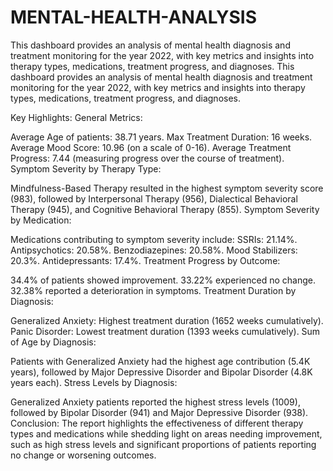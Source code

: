 # MENTAL-HEALTH-ANALYSIS
This dashboard provides an analysis of mental health diagnosis and treatment monitoring for the year 2022, with key metrics and insights into therapy types, medications, treatment progress, and diagnoses.
This dashboard provides an analysis of mental health diagnosis and treatment monitoring for the year 2022, with key metrics and insights into therapy types, medications, treatment progress, and diagnoses.

Key Highlights:
General Metrics:

Average Age of patients: 38.71 years.
Max Treatment Duration: 16 weeks.
Average Mood Score: 10.96 (on a scale of 0-16).
Average Treatment Progress: 7.44 (measuring progress over the course of treatment).
Symptom Severity by Therapy Type:

Mindfulness-Based Therapy resulted in the highest symptom severity score (983), followed by Interpersonal Therapy (956), Dialectical Behavioral Therapy (945), and Cognitive Behavioral Therapy (855).
Symptom Severity by Medication:

Medications contributing to symptom severity include:
SSRIs: 21.14%.
Antipsychotics: 20.58%.
Benzodiazepines: 20.58%.
Mood Stabilizers: 20.3%.
Antidepressants: 17.4%.
Treatment Progress by Outcome:

34.4% of patients showed improvement.
33.22% experienced no change.
32.38% reported a deterioration in symptoms.
Treatment Duration by Diagnosis:

Generalized Anxiety: Highest treatment duration (1652 weeks cumulatively).
Panic Disorder: Lowest treatment duration (1393 weeks cumulatively).
Sum of Age by Diagnosis:

Patients with Generalized Anxiety had the highest age contribution (5.4K years), followed by Major Depressive Disorder and Bipolar Disorder (4.8K years each).
Stress Levels by Diagnosis:

Generalized Anxiety patients reported the highest stress levels (1009), followed by Bipolar Disorder (941) and Major Depressive Disorder (938).
Conclusion:
The report highlights the effectiveness of different therapy types and medications while shedding light on areas needing improvement, such as high stress levels and significant proportions of patients reporting no change or worsening outcomes.
